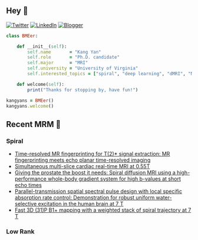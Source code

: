 ## Hey 👋
[![Twitter](https://img.shields.io/badge/Twitter-%231DA1F2.svg?style=for-the-badge&logo=X&logoColor=black)](https://twitter.com/KangY01)
[![LinkedIn](https://img.shields.io/badge/linkedin-%230077B5.svg?style=for-the-badge&logo=linkedin&logoColor=white)](https://www.linkedin.com/in/kyanyan/)
[![Blogger](https://img.shields.io/badge/Blogger-FF5722?style=for-the-badge&logo=blogger&logoColor=white)](https://kangyan.bearblog.dev/)







```ruby
class BMEer:

    def __init__(self):
        self.name       = "Kang Yan"
        self.role       = "Ph.D. candidate"
        self.major      = "MRI"
        self.university = "University of Virginia"
        self.interested_topics = ["spiral", "deep learning", "dMRI", "MRgFUS"]

    def welcome(self):
        print("Thanks for stopping by, have fun!")

kangyans = BMEer()
kangyans.welcome()
```

<!---
## Stats

![Kang Yan's GitHub stats](https://github-readme-stats.vercel.app/api?username=kangyans&show_icons=true&theme=radical)
-->




## Recent MRM 📖

### Spiral

<!-- BLOG-POST-LIST:START -->
- [Time-resolved MR fingerprinting for T&lpar;2&rpar;* signal extraction: MR fingerprinting meets echo planar time-resolved imaging](https://pubmed.ncbi.nlm.nih.gov/39567357/?utm_source=Other&utm_medium=rss&utm_campaign=pubmed-2&utm_content=14_xQ7JEOWXCuor4N6cDMWFm9_lTOr4XdTO7hF16XqAIZakMK5&fc=20241220152958&ff=20241220153102&v=2.18.0.post9+e462414)
- [Simultaneous multi-slice cardiac real-time MRI at 0.55T](https://pubmed.ncbi.nlm.nih.gov/39506513/?utm_source=Other&utm_medium=rss&utm_campaign=pubmed-2&utm_content=14_xQ7JEOWXCuor4N6cDMWFm9_lTOr4XdTO7hF16XqAIZakMK5&fc=20241220152958&ff=20241220153102&v=2.18.0.post9+e462414)
- [Giving the prostate the boost it needs: Spiral diffusion MRI using a high-performance whole-body gradient system for high b-values at short echo times](https://pubmed.ncbi.nlm.nih.gov/39497447/?utm_source=Other&utm_medium=rss&utm_campaign=pubmed-2&utm_content=14_xQ7JEOWXCuor4N6cDMWFm9_lTOr4XdTO7hF16XqAIZakMK5&fc=20241220152958&ff=20241220153102&v=2.18.0.post9+e462414)
- [Parallel-transmission spatial spectral pulse design with local specific absorption rate control: Demonstration for robust uniform water-selective excitation in the human brain at 7 T](https://pubmed.ncbi.nlm.nih.gov/39481025/?utm_source=Other&utm_medium=rss&utm_campaign=pubmed-2&utm_content=14_xQ7JEOWXCuor4N6cDMWFm9_lTOr4XdTO7hF16XqAIZakMK5&fc=20241220152958&ff=20241220153102&v=2.18.0.post9+e462414)
- [Fast 3D &lpar;31&rpar;P B1+ mapping with a weighted stack of spiral trajectory at 7 T](https://pubmed.ncbi.nlm.nih.gov/39365949/?utm_source=Other&utm_medium=rss&utm_campaign=pubmed-2&utm_content=14_xQ7JEOWXCuor4N6cDMWFm9_lTOr4XdTO7hF16XqAIZakMK5&fc=20241220152958&ff=20241220153102&v=2.18.0.post9+e462414)
<!-- BLOG-POST-LIST:END -->

### Low Rank
<!-- BLOG-POST-LIST:START -->
<!-- BLOG-POST-LIST:END -->

<!---
## Trophies 

[![trophy](https://github-profile-trophy.vercel.app/?username=kangyans&theme=onedark)](https://github.com/kangyans/github-profile-trophy)
--->






